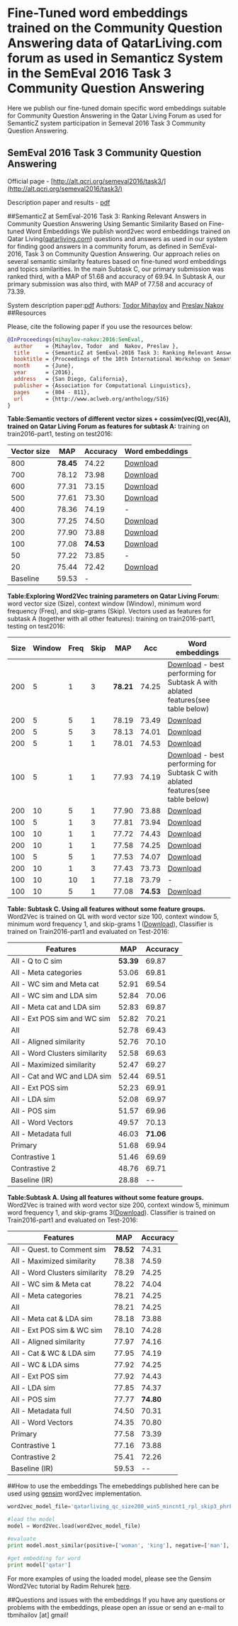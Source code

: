 # Fine-Tuned word embeddings trained on the Community Question Answering data of QatarLiving.com forum as used in Semanticz System in the SemEval 2016 Task 3 Community Question Answering
Here we publish our fine-tuned domain specific word embeddings suitable for Community Question Answering in the Qatar Living Forum as used for SemanticZ system participation in Semeval 2016 Task 3 Community Question Answering.

## SemEval 2016 Task 3 Community Question Answering
Official page - [http://alt.qcri.org/semeval2016/task3/](http://alt.qcri.org/semeval2016/task3/)

Description paper and results - [pdf](http://alt.qcri.org/semeval2016/task3/data/uploads/semeval2016-task3-report.pdf)

##SemanticZ at SemEval-2016 Task 3: Ranking Relevant Answers in Community Question Answering Using Semantic Similarity Based on Fine-tuned Word Embeddings
We publish word2vec word embeddings trained on Qatar Living([qatarliving.com](http://qatarliving.com)) questions and answers as used in our system for finding good answers in a community forum, as defined in SemEval-2016, Task 3 on Community Question Answering. Our approach relies on several semantic similarity features based on fine-tuned word embeddings and topics similarities. In the main Subtask C, our primary submission was ranked third, with a MAP of 51.68 and accuracy of 69.94. In Subtask A, our primary submission was also third, with MAP of 77.58 and accuracy of 73.39.

System description paper:[pdf]()
Authors: [Todor Mihaylov](http://www.cl.uni-heidelberg.de/~mihaylov/) and [Preslav Nakov](http://qcri.org.qa/page?a=117&pid=35&lang=en-CA)
##Resources

Please, cite the following paper if you use the resources below:
```bib
@InProceedings{mihaylov-nakov:2016:SemEval,
  author    = {Mihaylov, Todor  and  Nakov, Preslav },
  title     = {SemanticZ at SemEval-2016 Task 3: Ranking Relevant Answers in Community Question Answering Using Semantic Similarity Based on Fine-tuned Word Embeddings},
  booktitle = {Proceedings of the 10th International Workshop on Semantic Evaluation (SemEval 2016)},
  month     = {June},
  year      = {2016},
  address   = {San Diego, California},
  publisher = {Association for Computational Linguistics},
  pages     = {804 - 811},
  url       = {http://www.aclweb.org/anthology/S16}
}
```

**Table:Semantic vectors of different vector sizes + cossim(vec(Q),vec(A)), trained on Qatar Living Forum as features for subtask A:** training on train2016-part1, testing on test2016:

| Vector size | MAP | Accuracy | Word embeddings |
| --- | --- | --- | --- |
| 800 | **78.45** | 74.22 | [Download](https://www.amazon.com/clouddrive/share/1EB78q7aMEALf4x0OCSG9qhJttOCdwts9jJWu173Ilu) | 
| 700 | 78.12 | 73.98 | [Download](https://www.amazon.com/clouddrive/share/aHmE1GukQrOpP6xDbtglo5bmBs3F7EqSSYvVTBMosWr) |
| 600 | 77.31 | 73.15 | [Download](https://www.amazon.com/clouddrive/share/M03CdHKAOLiTFV1Zvgf6HG6dVI4EGGILqLSlOgd8SJK) |
| 500 | 77.61 | 73.30 | [Download](https://www.amazon.com/clouddrive/share/s0R7cokzecUfGy35uPoJO0tMvaiLqwsQ2eN7dU2H3XS) |
| 400 | 78.36 | 74.19 | - |
| 300 | 77.25 | 74.50 | [Download](https://www.amazon.com/clouddrive/share/ifW3RP6ahKmKQkVazv3DlnLLKT06FZLFS2LlAY6WK36) |
| 200 | 77.90 | 73.88 | [Download](https://www.amazon.com/clouddrive/share/7qBwXmkX0zRoAtdnlNE9nqLipqo5AotHdnUHovD5opW) |
| 100 | 77.08 | **74.53** | [Download](https://www.amazon.com/clouddrive/share/kF8IOxppcWusScsfY7lE0R1g0GfU2C7teSKDiDZXGym) |
| 50 | 77.22 | 73.85 | - |
| 20 | 75.44 | 72.42 | [Download](https://www.amazon.com/clouddrive/share/H7YTNXMkNCP0TH5tMWrYIygIBGwCRPPTLeEMS4QaHwX) |
| Baseline | 59.53 | - | 


**Table:Exploring Word2Vec training parameters on Qatar Living Forum:** word vector size (Size), context window (Window), minimum word frequency (Freq), and skip-grams (Skip).
Vectors used as features for subtask A (together with all other features):
training on train2016-part1, testing on test2016:

| Size  |  Window  |  Freq  |  Skip | MAP | Acc | Word embeddings |
| --- | --- | --- |  --- | --- | --- | --- |
| 200 |   5 |   1 |   3  |  **78.21** | 74.25 | [Download](https://www.amazon.com/clouddrive/share/QSa5PwTTPG97rEUdrUfRwDGl1Vj7YhcFUIj2s0j0RY3)  - best performing for Subtask A with ablated features(see table below)|
| 200 |   5 |   5 |   1 | 78.19 | 73.49 | [Download](https://www.amazon.com/clouddrive/share/7gnbjmbf8jsGbz7nLdGA2TRvIpoiQuJAk4yNM6h4xRl) |
| 200 |   5 |   5 |   3 | 78.13 | 74.01 | [Download](https://www.amazon.com/clouddrive/share/QTxFpXYTYqGSEJIYadNXsmb0YcPIRrJakmndkzsemwH) |
| 200 |   5 |   1 |   1 | 78.01  |  74.53 | [Download](https://www.amazon.com/clouddrive/share/7DqnkQ8b2NZovFmuXwX0ylW8iAf4vbGg13nLJlV4b2V) |
| 100 |   5 |   1 |   1 | 77.93 | 74.19 | [Download](https://www.amazon.com/clouddrive/share/oFqMjFXfc0Mt8YvmVDWPIjoLVqQ2vAli9w68Q7f4k6y) - best performing for Subtask C with ablated features(see table below)|
| 200 |   10 |   5 |   1 | 77.90 | 73.88 | [Download](https://www.amazon.com/clouddrive/share/7qBwXmkX0zRoAtdnlNE9nqLipqo5AotHdnUHovD5opW) |
| 100 |   5 |   1 |   3 | 77.81 | 73.94 | [Download](https://www.amazon.com/clouddrive/share/IznHeZ7X42XVNQM6SwSDSK4c9b2rFq8xje2fESFTkt2) |
| 100 |   10 |   1 |   1 | 77.72 | 74.43 | [Download](https://www.amazon.com/clouddrive/share/dCg6GXVlAJN0Dx6soo7Fv3nebV88f1zdNp4k3iXPYHT) |
| 200 |   10 |   1 |   1 | 77.58 | 74.25 | [Download](https://www.amazon.com/clouddrive/share/WAsDY6PqTl0LaOUil3mNWKI4d2IJ109XeIRLQvbTbrw) |
| 100 |   5 |   5 |   1 | 77.53 | 74.07 | [Download](https://www.amazon.com/clouddrive/share/EKebZOiuuJpadx23pEKUqyF0MbEBz1TPhjd65rkQ0VO) |
| 200 |   10 |   1 |   3 | 77.43 | 73.73 | [Download](https://www.amazon.com/clouddrive/share/tS7Q8ab9Bte3vjQRLzH88CNanBA7tlptlo4bywmyKTQ) |
| 100 |   10 |   10 |   1 | 77.18 | 73.79 | - |
| 100 |   10 |   5 |   1 | 77.08  |  **74.53** | [Download](https://www.amazon.com/clouddrive/share/kF8IOxppcWusScsfY7lE0R1g0GfU2C7teSKDiDZXGym) |


**Table: Subtask C. Using all features without some feature groups.** Word2Vec is trained on QL with word vector size 100, context window 5, minimum word frequency 1, and skip-grams 1 ([Download](https://www.amazon.com/clouddrive/share/oFqMjFXfc0Mt8YvmVDWPIjoLVqQ2vAli9w68Q7f4k6y)), Classifier is trained on Train2016-part1 and evaluated on Test-2016:

| Features | MAP | Accuracy |
| --- | --- | --- |
| All  -  Q to C sim              | **53.39** | 69.87 |
| All  -  Meta categories         | 53.06 | 69.81 |
| All  -  WC sim and Meta cat      | 52.91 | 69.54 |
| All  -  WC sim and LDA sim       | 52.84 | 70.06 |
| All  -  Meta cat and LDA sim         | 52.83 | 69.87 |
| All  -  Ext POS sim and WC sim   | 52.82 | 70.21 |
| All                             | 52.78 | 69.43 |
| All  -  Aligned similarity      | 52.76 | 70.10 |
| All  -  Word Clusters similarity | 52.58 | 69.63 |
| All  -  Maximized similarity    | 52.47 | 69.27 |
| All  -  Cat and WC and LDA sim | 52.44 | 69.51 |
| All  -  Ext POS sim             | 52.23 | 69.91 |
| All  -  LDA sim                 | 52.08 | 69.97 |
| All  -  POS sim                 | 51.57 | 69.96 |
| All  -  Word Vectors            | 49.57 | 70.13 |
| All  -  Metadata full           | 46.03 | **71.06** |
| Primary | 51.68 | 69.94 |
| Contrastive 1  | 51.46 | 69.69 |
| Contrastive 2 | 48.76 | 69.71 |
| Baseline (IR) | 28.88 | -- |

**Table:Subtask A. Using all features without some feature groups.**
Word2Vec is trained with word vector size 200, context window 5, minimum word frequency 1, and skip-grams 3([Download](https://www.amazon.com/clouddrive/share/QSa5PwTTPG97rEUdrUfRwDGl1Vj7YhcFUIj2s0j0RY3)). Classifier is trained on Train2016-part1 and evaluated on Test-2016:

| Features | MAP  | Accuracy |
| --- | --- | --- |
| All  -  Quest. to Comment sim | **78.52** | 74.31 |
| All  -  Maximized similarity       | 78.38 | 74.59 |
| All  -  Word Clusters similarity   | 78.29 | 74.25 |
| All  -  WC sim \& Meta cat        | 78.22 | 74.04 |
| All  -  Meta categories            | 78.21 | 74.25 |
| All                                | 78.21 | 74.25 |
| All  -  Meta cat \& LDA sim           | 78.18 | 73.88 |
| All  -  Ext POS sim \& WC sim     | 78.10 | 74.28 |
| All  -  Aligned similarity         | 77.97 | 74.16 |
| All  -  Cat \& WC \& LDA sim | 77.95 | 74.19 |
| All  -  WC \& LDA sims         | 77.92 | 74.25 |
| All  -  Ext POS sim                | 77.92 | 74.43 |
| All  -  LDA sim                    | 77.85 | 74.37 |
| All  -  POS sim                    | 77.77 | **74.80** |
| All  -  Metadata full              | 74.50 | 70.31 |
| All  -  Word Vectors               | 74.35 | 70.80 |
| Primary                            | 77.58 | 73.39 |
| Contrastive 1                      | 77.16 | 73.88 |
| Contrastive 2                      | 75.41 | 72.26 |
| Baseline (IR)  | 59.53 | --  |


##How to use the embeddings
The emebeddings published here can be used using [gensim](https://radimrehurek.com/gensim/models/word2vec.html) word2vec implementation.

```python
word2vec_model_file='qatarliving_qc_size200_win5_mincnt1_rpl_skip3_phrFalse_2016_02_25.word2vec.bin' # put here the .bin file from the downloaded zip file

#load the model
model = Word2Vec.load(word2vec_model_file)

#evaluate
print model.most_similar(positive=['woman', 'king'], negative=['man'], topn=1)

#get embedding for word
print model['qatar']

```
For more examples of using the loaded model, please see the Gensim Word2Vec tutorial by Radim Rehurek [here](http://rare-technologies.com/word2vec-tutorial/).

##Questions and issues with the embeddings
If you have any questions or problems with the embeddings, please open an issue or send an e-mail to tbmihailov [at] gmail!
